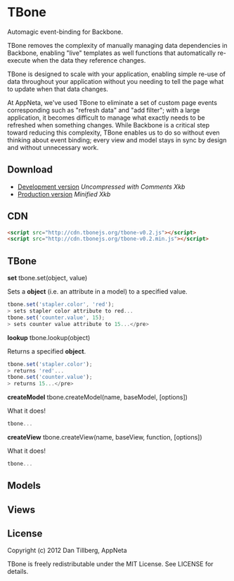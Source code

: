 # TBone

Automagic event-binding for Backbone.

TBone removes the complexity of manually managing data dependencies in Backbone,
enabling "live" templates as well functions that automatically re-execute when
the data they reference changes.

TBone is designed to scale with your application, enabling simple re-use of
data throughout your application without you needing to tell the page what
to update when that data changes.

At AppNeta, we've used TBone to eliminate a set of custom page events
corresponding such as "refresh data" and "add filter"; with a large application,
it becomes difficult to manage what exactly needs to be refreshed when something
changes.  While Backbone is a critical step toward reducing this complexity,
TBone enables us to do so without even thinking about event binding; every view
and model stays in sync by design and without unnecessary work.

## Download

* [Development version](http://cdn.tbonejs.org/tbone-v0.2.js) *Uncompressed with Comments Xkb*
* [Production version](http://cdn.tbonejs.org/tbone-v0.2.min.js) *Minified Xkb*

## CDN

```html
<script src="http://cdn.tbonejs.org/tbone-v0.2.js"></script>
<script src="http://cdn.tbonejs.org/tbone-v0.2.min.js"></script>
```
## TBone

**set** tbone.set(object, value)

Sets a **object** (i.e. an attribute in a model) to a specified value.

```javascript
tbone.set('stapler.color', 'red');
> sets stapler color attribute to red...
tbone.set('counter.value', 15);
> sets counter value attribute to 15...</pre>
```

**lookup** tbone.lookup(object)

Returns a specified **object**.

```javascript
tbone.set('stapler.color');
> returns 'red'...
tbone.set('counter.value');
> returns 15...</pre>
```

**createModel** tbone.createModel(name, baseModel, [options])

What it does!

```javascript
tbone...
```

**createView** tbone.createView(name, baseView, function, [options])

What it does!

```javascript
tbone...
```

## Models

## Views

## License

Copyright (c) 2012 Dan Tillberg, AppNeta

TBone is freely redistributable under the MIT License.  See LICENSE for details.
